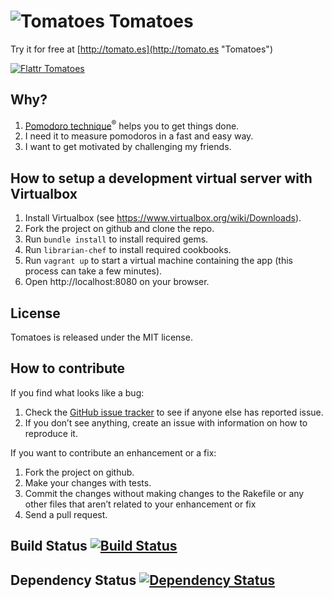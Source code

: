 # ![Tomatoes](https://github.com/potomak/tomatoes/raw/develop/app/assets/images/tomatoes_logo_48.png "Tomatoes") Tomatoes

Try it for free at [http://tomato.es](http://tomato.es "Tomatoes")

[![Flattr Tomatoes](http://api.flattr.com/button/flattr-badge-large.png)](http://flattr.com/thing/376437/Tomatoes "Flattr Tomatoes")

## Why?

1. [Pomodoro technique](http://www.pomodorotechnique.com)<sup>®</sup> helps you to get things done.
1. I need it to measure pomodoros in a fast and easy way.
1. I want to get motivated by challenging my friends.

## How to setup a development virtual server with Virtualbox

1. Install Virtualbox (see https://www.virtualbox.org/wiki/Downloads).
1. Fork the project on github and clone the repo.
1. Run `bundle install` to install required gems.
1. Run `librarian-chef` to install required cookbooks.
1. Run `vagrant up` to start a virtual machine containing the app (this process can take a few minutes).
1. Open http://localhost:8080 on your browser.

## License

Tomatoes is released under the MIT license.

## How to contribute

If you find what looks like a bug:

1. Check the [GitHub issue tracker](https://github.com/potomak/tomatoes/issues) to see if anyone else has reported issue.
1. If you don’t see anything, create an issue with information on how to reproduce it.

If you want to contribute an enhancement or a fix:

1. Fork the project on github.
1. Make your changes with tests.
1. Commit the changes without making changes to the Rakefile or any other files that aren’t related to your enhancement or fix
1. Send a pull request.

## Build Status [![Build Status](https://secure.travis-ci.org/potomak/tomatoes.png?branch=develop)](http://travis-ci.org/potomak/tomatoes)

## Dependency Status [![Dependency Status](https://gemnasium.com/potomak/tomatoes.png?branch=develop)](https://gemnasium.com/potomak/tomatoes)